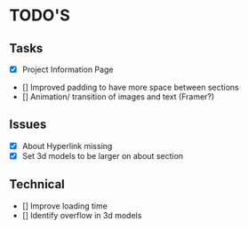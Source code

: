 # TODO'S

## Tasks

- [x] Project Information Page
- [] Improved padding to have more space between sections
- [] Animation/ transition of images and text (Framer?)

## Issues

- [x] About Hyperlink missing
- [x] Set 3d models to be larger on about section

## Technical

- [] Improve loading time
- [] Identify overflow in 3d models
